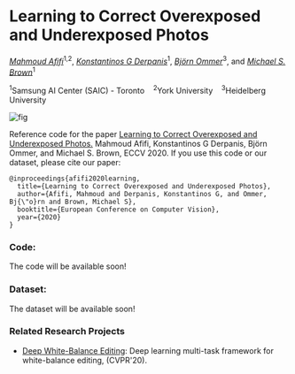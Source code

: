 # Learning to Correct Overexposed and Underexposed Photos

*[Mahmoud Afifi](https://sites.google.com/view/mafifi)*<sup>1,2</sup>, 
*[Konstantinos G Derpanis](https://www.cs.ryerson.ca/kosta/)*<sup>1</sup>, 
*[Björn Ommer](https://hci.iwr.uni-heidelberg.de/Staff/bommer)*<sup>3</sup>, 
and *[Michael S. Brown](http://www.cse.yorku.ca/~mbrown/)*<sup>1</sup>

<sup>1</sup>Samsung AI Center (SAIC) - Toronto &nbsp;&nbsp;  <sup>2</sup>York University  &nbsp;&nbsp;  <sup>3</sup>Heidelberg University


![fig](https://user-images.githubusercontent.com/37669469/77943202-dacad280-728a-11ea-9136-26cd62a9fbe3.jpg)

Reference code for the paper [Learning to Correct Overexposed and Underexposed Photos.](https://arxiv.org/pdf/2003.11596.pdf) Mahmoud Afifi, Konstantinos G Derpanis, Björn Ommer, and Michael S. Brown, ECCV 2020. If you use this code or our dataset, please cite our paper:
```
@inproceedings{afifi2020learning,
  title={Learning to Correct Overexposed and Underexposed Photos},
  author={Afifi, Mahmoud and Derpanis, Konstantinos G, and Ommer, Bj{\"o}rn and Brown, Michael S},
  booktitle={European Conference on Computer Vision},
  year={2020}
}
```


### Code:
The code will be available soon!

### Dataset: 
The dataset will be available soon!

### Related Research Projects
- [Deep White-Balance Editing](https://github.com/mahmoudnafifi/Deep_WB): Deep learning multi-task framework for white-balance editing, (CVPR'20).

